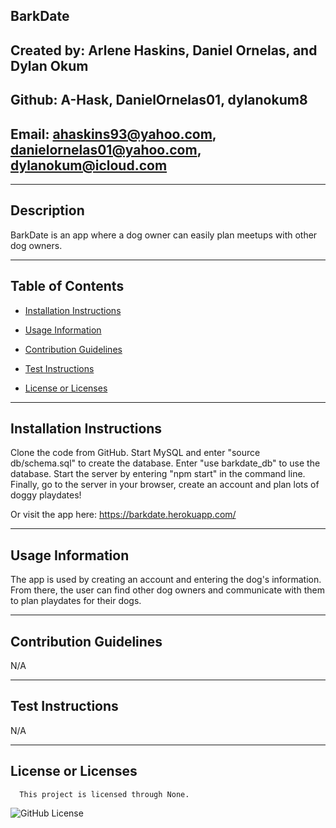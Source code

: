 ## BarkDate

## Created by: Arlene Haskins, Daniel Ornelas, and Dylan Okum

## Github: A-Hask, DanielOrnelas01, dylanokum8

## Email: ahaskins93@yahoo.com, danielornelas01@yahoo.com, dylanokum@icloud.com

---

## Description

BarkDate is an app where a dog owner can easily plan meetups with other dog owners.

---

## Table of Contents

- [Installation Instructions](#installation-instructions)

- [Usage Information](#usage-information)

- [Contribution Guidelines](#contribution-guidelines)

- [Test Instructions](#test-instructions)

- [License or Licenses](#license-or-licenses)

---

## Installation Instructions

Clone the code from GitHub. Start MySQL and enter "source db/schema.sql" to create the database. Enter "use barkdate_db" to use the database. Start the server by entering "npm start" in the command line. Finally, go to the server in your browser, create an account and plan lots of doggy playdates!

Or visit the app here: https://barkdate.herokuapp.com/

---

## Usage Information

The app is used by creating an account and entering the dog's information. From there, the user can find other dog owners and communicate with them to plan playdates for their dogs.

---

## Contribution Guidelines

N/A

---

## Test Instructions

N/A

---

## License or Licenses

      This project is licensed through None.

![GitHub License](https://img.shields.io/badge/license-None-blue.svg)
